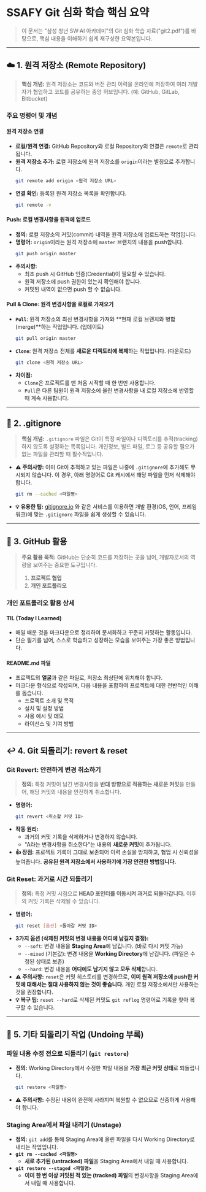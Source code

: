 # SSAFY Git 심화 학습 핵심 요약

> 이 문서는 "삼성 청년 SW·AI 아카데미"의 Git 심화 학습 자료("git2.pdf")를 바탕으로, 핵심 내용을 이해하기 쉽게 재구성한 요약본입니다.

---

## ☁️ 1. 원격 저장소 (Remote Repository)

> **핵심 개념:** 원격 저장소는 코드와 버전 관리 이력을 온라인에 저장하여 여러 개발자가 협업하고 코드를 공유하는 중앙 허브입니다. (예: GitHub, GitLab, Bitbucket)

### **주요 명령어 및 개념**

#### **원격 저장소 연결**

* **로컬/원격 연결:** GitHub Repository와 로컬 Repository의 연결은 `remote`로 관리됩니다.
* **원격 저장소 추가:** 로컬 저장소에 원격 저장소를 `origin`이라는 별칭으로 추가합니다.
    ```bash
    git remote add origin <원격 저장소 URL>
    ```
* **연결 확인:** 등록된 원격 저장소 목록을 확인합니다.
    ```bash
    git remote -v
    ```

#### **Push: 로컬 변경사항을 원격에 업로드**

* **정의:** 로컬 저장소의 커밋(commit) 내역을 원격 저장소에 업로드하는 작업입니다.
* **명령어:** `origin`이라는 원격 저장소에 `master` 브랜치의 내용을 push합니다.
    ```bash
    git push origin master
    ```
* **주의사항:**
    * 최초 push 시 GitHub 인증(Credential)이 필요할 수 있습니다.
    * 원격 저장소에 push 권한이 있는지 확인해야 합니다.
    * 커밋된 내역이 없으면 push 할 수 없습니다.

#### **Pull & Clone: 원격 변경사항을 로컬로 가져오기**

* **`Pull`**: 원격 저장소의 최신 변경사항을 가져와 **현재 로컬 브랜치와 병합(merge)**하는 작업입니다. (업데이트)
    ```bash
    git pull origin master
    ```
* **`Clone`**: 원격 저장소 전체를 **새로운 디렉토리에 복제**하는 작업입니다. (다운로드)
    ```bash
    git clone <원격 저장소 URL>
    ```
* **차이점:**
    * `Clone`은 프로젝트를 맨 처음 시작할 때 한 번만 사용합니다.
    * `Pull`은 다른 팀원이 원격 저장소에 올린 변경사항을 내 로컬 저장소에 반영할 때 계속 사용합니다.

---

## 🚫 2. .gitignore

> **핵심 개념:** `.gitignore` 파일은 Git이 특정 파일이나 디렉토리를 추적(tracking)하지 않도록 설정하는 목록입니다. 개인정보, 빌드 파일, 로그 등 공유할 필요가 없는 파일을 관리할 때 필수적입니다.

* **⚠️ 주의사항:** 이미 Git이 추적하고 있는 파일은 나중에 `.gitignore`에 추가해도 무시되지 않습니다. 이 경우, 아래 명령어로 Git 캐시에서 해당 파일을 먼저 삭제해야 합니다.
    ```bash
    git rm --cached <파일명>
    ```
* **💡 유용한 팁:** [gitignore.io](https://www.toptal.com/developers/gitignore) 와 같은 서비스를 이용하면 개발 환경(OS, 언어, 프레임워크)에 맞는 `.gitignore` 파일을 쉽게 생성할 수 있습니다.

---

## 📝 3. GitHub 활용

> **주요 활용 목적:** GitHub는 단순히 코드를 저장하는 곳을 넘어, 개발자로서의 역량을 보여주는 중요한 도구입니다.
>
> 1.  **프로젝트 협업**
> 2.  **개인 포트폴리오**

### **개인 포트폴리오 활용 상세**

#### **TIL (Today I Learned)**

* 매일 배운 것을 마크다운으로 정리하여 문서화하고 꾸준히 커밋하는 활동입니다.
* 단순 필기를 넘어, 스스로 학습하고 성장하는 모습을 보여주는 가장 좋은 방법입니다.

#### **README.md 파일**

* 프로젝트의 **얼굴**과 같은 파일로, 저장소 최상단에 위치해야 합니다.
* 마크다운 형식으로 작성되며, 다음 내용을 포함하여 프로젝트에 대한 전반적인 이해를 돕습니다.
    * 프로젝트 소개 및 목적
    * 설치 및 설정 방법
    * 사용 예시 및 데모
    * 라이선스 및 기여 방법

---

## ↩️ 4. Git 되돌리기: revert & reset

### **Git Revert: 안전하게 변경 취소하기**

> **정의:** 특정 커밋이 남긴 변경사항을 **반대 방향으로 적용하는 새로운 커밋**을 만들어, 해당 커밋의 내용을 안전하게 취소합니다.

* **명령어:**
    ```bash
    git revert <취소할 커밋 ID>
    ```
* **작동 원리:**
    * 과거의 커밋 기록을 삭제하거나 변경하지 않습니다.
    * "A라는 변경사항을 취소한다"는 내용의 **새로운 커밋**이 추가됩니다.
* **👍 장점:** 프로젝트 기록이 그대로 보존되어 이력 손실을 방지하고, 협업 시 신뢰성을 높여줍니다. **공유된 원격 저장소에서 사용하기에 가장 안전한 방법입니다.**

### **Git Reset: 과거로 시간 되돌리기**

> **정의:** 특정 커밋 시점으로 **HEAD 포인터를 이동시켜 과거로 되돌아갑니다.** 이후의 커밋 기록은 삭제될 수 있습니다.

* **명령어:**
    ```bash
    git reset [옵션] <돌아갈 커밋 ID>
    ```
* **3가지 옵션 (삭제된 커밋의 변경 내용을 어디에 남길지 결정):**
    * `--soft`: 변경 내용을 **Staging Area**에 남깁니다. (바로 다시 커밋 가능)
    * `--mixed` (기본값): 변경 내용을 **Working Directory**에 남깁니다. (파일은 수정된 상태로 보존)
    * `--hard`: 변경 내용을 **어디에도 남기지 않고 모두 삭제**합니다.
* **⚠️ 주의사항:** `reset`은 커밋 히스토리를 변경하므로, **이미 원격 저장소에 push한 커밋에 대해서는 절대 사용하지 않는 것이 좋습니다.** 개인 로컬 저장소에서만 사용하는 것을 권장합니다.
* **💡 복구 팁:** `reset --hard`로 삭제된 커밋도 `git reflog` 명령어로 기록을 찾아 복구할 수 있습니다.

---

## 🔄 5. 기타 되돌리기 작업 (Undoing 부록)

### **파일 내용 수정 전으로 되돌리기 (`git restore`)**

* **정의:** Working Directory에서 수정한 파일 내용을 **가장 최근 커밋 상태**로 되돌립니다.
    ```bash
    git restore <파일명>
    ```
* **⚠️ 주의사항:** 수정된 내용이 완전히 사라지며 복원할 수 없으므로 신중하게 사용해야 합니다.

### **Staging Area에서 파일 내리기 (Unstage)**

* **정의:** `git add`를 통해 Staging Area에 올린 파일을 다시 Working Directory로 내리는 작업입니다.
* **`git rm --cached <파일명>`**
    * **새로 추가된 (untracked) 파일**을 Staging Area에서 내릴 때 사용합니다.
* **`git restore --staged <파일명>`**
    * **이미 한 번 이상 커밋된 적 있는 (tracked) 파일**의 변경사항을 Staging Area에서 내릴 때 사용합니다.
